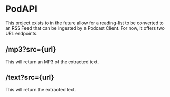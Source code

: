 # PodAPI

This project exists to in the future allow for a reading-list to be converted to an RSS Feed that can be ingested by
a Podcast Client. For now, it offers two URL endpoints.

## /mp3?src={url}

This will return an MP3 of the extracted text.

## /text?src={url}

This will return the extracted text.